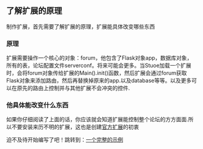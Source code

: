 ## 了解扩展的原理

制作扩展，首先需要了解扩展的原理，扩展能具体改变哪些东西

### 原理

扩展需要操作一个核心的对象：forum，他包含了Flask对象app，数据库对象，所有的表，论坛配置文件serverconf。将来可能会更多。当Stuoe加载一个扩展时，会将forum对象传给扩展的Main().init()函数，然后扩展会通过forum获取Flask对象来添加路由，然后再替换掉原来的app.以及database等等。以及更多可以在原先的路由上控制并与其他扩展不会冲突的控件.

### 他具体能改变什么东西

如果你仔细阅读了上面的话，你应该就会知道扩展能控制整个论坛的方方面面.所以不要安装来历不明的扩展，这也是创建[官方扩展](/extension/list)的初衷


迫不及待开始编写了吧！跳转到：[一个完整的示例](/devploarExtension/templates)